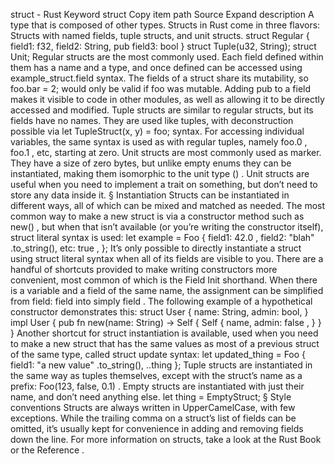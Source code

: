 struct - Rust
Keyword
struct
Copy item path
Source
Expand description
A type that is composed of other types.
Structs in Rust come in three flavors: Structs with named fields, tuple structs, and unit
structs.
struct
Regular {
    field1: f32,
    field2: String,
pub
field3: bool
}
struct
Tuple(u32, String);
struct
Unit;
Regular structs are the most commonly used. Each field defined within them has a name and a
type, and once defined can be accessed using
example_struct.field
syntax. The fields of a
struct share its mutability, so
foo.bar = 2;
would only be valid if
foo
was mutable. Adding
pub
to a field makes it visible to code in other modules, as well as allowing it to be
directly accessed and modified.
Tuple structs are similar to regular structs, but its fields have no names. They are used like
tuples, with deconstruction possible via
let TupleStruct(x, y) = foo;
syntax. For accessing
individual variables, the same syntax is used as with regular tuples, namely
foo.0
,
foo.1
,
etc, starting at zero.
Unit structs are most commonly used as marker. They have a size of zero bytes, but unlike empty
enums they can be instantiated, making them isomorphic to the unit type
()
. Unit structs are
useful when you need to implement a trait on something, but don’t need to store any data inside
it.
§
Instantiation
Structs can be instantiated in different ways, all of which can be mixed and
matched as needed. The most common way to make a new struct is via a constructor method such as
new()
, but when that isn’t available (or you’re writing the constructor itself), struct
literal syntax is used:
let
example = Foo {
    field1:
42.0
,
    field2:
"blah"
.to_string(),
    etc:
true
,
};
It’s only possible to directly instantiate a struct using struct literal syntax when all of its
fields are visible to you.
There are a handful of shortcuts provided to make writing constructors more convenient, most
common of which is the Field Init shorthand. When there is a variable and a field of the same
name, the assignment can be simplified from
field: field
into simply
field
. The following
example of a hypothetical constructor demonstrates this:
struct
User {
    name: String,
    admin: bool,
}
impl
User {
pub fn
new(name: String) ->
Self
{
Self
{
            name,
            admin:
false
,
        }
    }
}
Another shortcut for struct instantiation is available, used when you need to make a new
struct that has the same values as most of a previous struct of the same type, called struct
update syntax:
let
updated_thing = Foo {
    field1:
"a new value"
.to_string(),
    ..thing
};
Tuple structs are instantiated in the same way as tuples themselves, except with the struct’s
name as a prefix:
Foo(123, false, 0.1)
.
Empty structs are instantiated with just their name, and don’t need anything else.
let thing = EmptyStruct;
§
Style conventions
Structs are always written in UpperCamelCase, with few exceptions. While the trailing comma on a
struct’s list of fields can be omitted, it’s usually kept for convenience in adding and
removing fields down the line.
For more information on structs, take a look at the
Rust Book
or the
Reference
.
